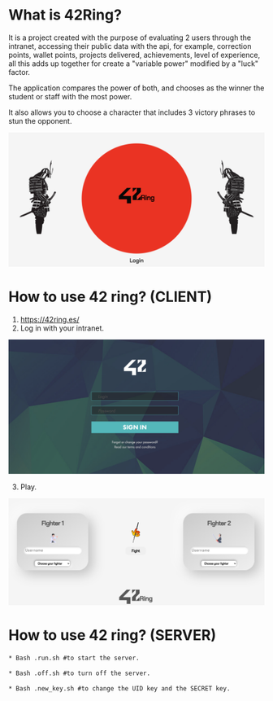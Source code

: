 # What is 42Ring?

It is a project created with the purpose of evaluating 2 users through the intranet, accessing their public data with the api, for example, correction points, wallet points, projects delivered, achievements, level of experience, all this adds up together for create a "variable power" modified by a "luck" factor.

The application compares the power of both, and chooses as the winner the student or staff with the most power.

It also allows you to choose a character that includes 3 victory phrases to stun the opponent.

<img src="https://github.com/abello-r/abello-r.github.io/blob/master/public/src/front.png">

# How to use 42 ring? (CLIENT)

1. https://42ring.es/
2. Log in with your intranet.

<img src="https://github.com/abello-r/abello-r.github.io/blob/master/public/src/login.png">

3. Play.
<img src="https://github.com/abello-r/abello-r.github.io/blob/master/public/src/42ring_front.png">

# How to use 42 ring? (SERVER)

```
* Bash .run.sh #to start the server.
```

```
* Bash .off.sh #to turn off the server.
```

```
* Bash .new_key.sh #to change the UID key and the SECRET key.
```




